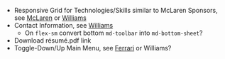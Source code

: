 
* Responsive Grid for Technologies/Skills similar to McLaren Sponsors, see [McLaren](http://www.mclaren.com/formula1/car/#partners) or [Williams](http://www.williamsf1.com/racing#our-partner-logos)
* Contact Information, see [Williams](http://www.williamsf1.com/racing#contact)
  * On `flex-sm` convert bottom `md-toolbar` into `md-bottom-sheet`?
* Download résumé.pdf link
* Toggle-Down/Up Main Menu, see [Ferrari]() or Williams?
